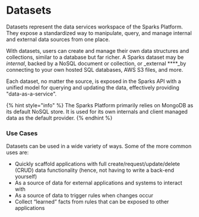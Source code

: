 # Datasets

Datasets represent the data services workspace of the Sparks Platform. They expose a standardized way to manipulate, query, and manage internal and external data sources from one place.

With datasets, users can create and manage their own data structures and collections, similar to a database but far richer. A Sparks dataset may be _internal_, backed by a NoSQL document or collection, or _external ****_by connecting to your own hosted SQL databases, AWS S3 files, and more.

Each dataset, no matter the source, is exposed in the Sparks API with a unified model for querying and updating the data, effectively providing "data-as-a-service".

{% hint style="info" %}
The Sparks Platform primarily relies on MongoDB as its default NoSQL store. It is used for its own internals and client managed data as the default provider.
{% endhint %}

### Use Cases

Datasets can be used in a wide variety of ways. Some of the more common uses are:

* Quickly scaffold applications with full create/request/update/delete \(CRUD\) data functionality \(hence, not having to write a back-end yourself\)
* As a source of data for external applications and systems to interact with
* As a source of data to trigger rules when changes occur
* Collect “learned” facts from rules that can be exposed to other applications

